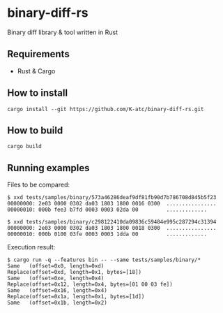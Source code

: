 binary-diff-rs
====

Binary diff library & tool written in Rust


Requirements
----
* Rust & Cargo


How to install
----
```shell
cargo install --git https://github.com/K-atc/binary-diff-rs.git
```


How to build
----
```shell
cargo build
```


Running examples
----
Files to be compared:
```
$ xxd tests/samples/binary/573a46286deaf9df81fb90d7b786708d845b5f23
00000000: 2e03 0000 0302 da03 1803 1800 0016 0300  ................
00000010: 000b fee3 b7fd 0003 0003 02da 00         .............

$ xxd tests/samples/binary/c298122410da09836c59484e995c287294c31394
00000000: 2e03 0000 0302 da03 1803 1800 0018 0300  ................
00000010: 000b 0100 03fe 0003 0003 1dda 00         .............
```


Execution result:
```
$ cargo run -q --features bin -- --same tests/samples/binary/*
Same   (offset=0x0, length=0xd)
Replace(offset=0xd, length=0x1, bytes=[18])
Same   (offset=0xe, length=0x4)
Replace(offset=0x12, length=0x4, bytes=[01 00 03 fe])
Same   (offset=0x16, length=0x4)
Replace(offset=0x1a, length=0x1, bytes=[1d])
Same   (offset=0x1b, length=0x2)
```